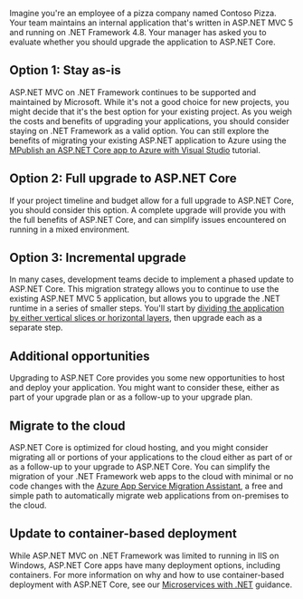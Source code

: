 Imagine you're an employee of a pizza company named Contoso Pizza. Your team maintains an internal application that's written in ASP.NET MVC 5 and running on .NET Framework 4.8. Your manager has asked you to evaluate whether you should upgrade the application to ASP.NET Core.

## Option 1: Stay as-is

ASP.NET MVC on .NET Framework continues to be supported and maintained by Microsoft. While it's not a good choice for new projects, you might decide that it's the best option for your existing project. As you weigh the costs and benefits of upgrading your applications, you should consider staying on .NET Framework as a valid option. You can still explore the benefits of migrating your existing ASP.NET application to Azure using the [MPublish an ASP.NET Core app to Azure with Visual Studio](/aspnet/core/tutorials/publish-to-azure-webapp-using-vs) tutorial.

## Option 2: Full upgrade to ASP.NET Core

If your project timeline and budget allow for a full upgrade to ASP.NET Core, you should consider this option. A complete upgrade will provide you with the full benefits of ASP.NET Core, and can simplify issues encountered on running in a mixed environment.

## Option 3: Incremental upgrade

In many cases, development teams decide to implement a phased update to ASP.NET Core. This migration strategy allows you to continue to use the existing ASP.NET MVC 5 application, but allows you to upgrade the .NET runtime in a series of smaller steps. You'll start by [dividing the application by either vertical slices or horizontal layers](https://github.com/dotnet-architecture/eBooks/blob/1ed30275281b9060964fcb2a4c363fe7797fe3f3/current/porting-existing-aspnet-apps/Porting-Existing-ASP.NET-Apps-to-.NET.pdf), then upgrade each as a separate step.

## Additional opportunities

Upgrading to ASP.NET Core provides you some new opportunities to host and deploy your application. You might want to consider these, either as part of your upgrade plan or as a follow-up to your upgrade plan.

## Migrate to the cloud

ASP.NET Core is optimized for cloud hosting, and you might consider migrating all or portions of your applications to the cloud either as part of or as a follow-up to your upgrade to ASP.NET Core. You can simplify the migration of your .NET Framework web apps to the cloud with minimal or no code changes with the [Azure App Service Migration Assistant](/azure/app-service/app-service-asp-net-migration#app-service-migration-tools-and-resources), a free and simple path to automatically migrate web applications from on-premises to the cloud.

## Update to container-based deployment

While ASP.NET MVC on .NET Framework was limited to running in IIS on Windows, ASP.NET Core apps have many deployment options, including containers. For more information on why and how to use container-based deployment with ASP.NET Core, see our [Microservices with .NET](https://dotnet.microsoft.com/apps/aspnet/microservices) guidance.
